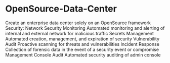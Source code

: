 # OpenSource-Data-Center
Create an enterprise data center solely on an OpenSource framework
Security:
Network Security Monitoring	Automated monitoring and alerting of internal and external network for malicious traffic
Secrets Management	Automated creation, management, and expiration of security
Vulnerability Audit	Proactive scanning for threats and vulnerabilities
Incident Response	Collection of forensic data in the event of a security event or compromise
Management Console Audit	Automated security auditing of admin console
